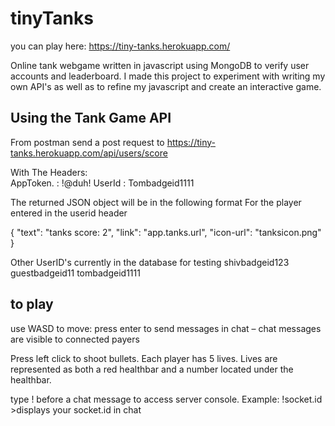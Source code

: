 # tinyTanks

you can play here: https://tiny-tanks.herokuapp.com/

Online tank webgame written in javascript using MongoDB to verify user accounts and leaderboard.  I made this project to experiment with writing my own API's as well as to refine my javascript and create an interactive game.

## Using the Tank Game API

From postman send a post request to
https://tiny-tanks.herokuapp.com/api/users/score

With The Headers:    
AppToken. :  !@duh!
UserId  :    Tombadgeid1111


The returned JSON object will be in the following format 
For the player entered in the userid header 

{
    "text": "tanks score: 2",
    "link": "app.tanks.url",
    "icon-url": "tanksicon.png"
}


Other UserID's currently in the database for testing
shivbadgeid123
guestbadgeid11
tombadgeid1111

## to play 
use WASD to move:
press enter to send messages in chat – chat messages are visible to connected payers

Press left click to shoot bullets.  Each player has 5 lives. Lives are represented as both a red healthbar and a number located under the healthbar.

type ! before a chat message to access server console.
Example:
	!socket.id
	 >displays your socket.id in chat
